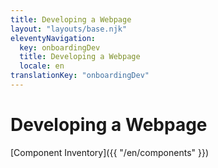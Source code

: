 ```yaml
---
title: Developing a Webpage
layout: "layouts/base.njk"
eleventyNavigation:
  key: onboardingDev
  title: Developing a Webpage
  locale: en
translationKey: "onboardingDev"
---
```


# Developing a Webpage

[Component Inventory]({{ "/en/components" }})

